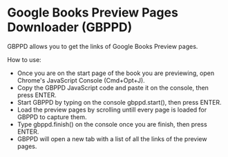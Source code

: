 # Google Books Preview Pages Downloader (GBPPD)

GBPPD allows you to get the links of Google Books Preview pages.

How to use:

- Once you are on the start page of the book you are previewing, open Chrome's JavaScript Console (Cmd+Opt+J).
- Copy the GBPPD JavaScript code and paste it on the console, then press ENTER.
- Start GBPPD by typing on the console gbppd.start(), then press ENTER.
- Load the preview pages by scrolling untill every page is loaded for GBPPD to capture them.
- Type gbppd.finish() on the console once you are finish, then press ENTER.
- GBPPD will open a new tab with a list of all the links of the preview pages.
